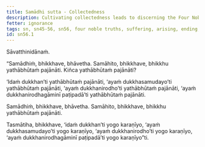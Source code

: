 ```yaml
---
title: Samādhi sutta - Collectedness
description: Cultivating collectedness leads to discerning the Four Noble Truths.
fetter: ignorance
tags: sn, sn45-56, sn56, four noble truths, suffering, arising, ending, cessation, way of practice, path
id: sn56.1
---
```


Sāvatthinidānaṁ.

“Samādhiṁ, bhikkhave, bhāvetha. Samāhito, bhikkhave, bhikkhu yathābhūtaṁ pajānāti. Kiñca yathābhūtaṁ pajānāti?

‘Idaṁ dukkhan’ti yathābhūtaṁ pajānāti,
‘ayaṁ dukkhasamudayo’ti yathābhūtaṁ pajānāti,
‘ayaṁ dukkhanirodho’ti yathābhūtaṁ pajānāti,
‘ayaṁ dukkhanirodhagāminī paṭipadā’ti yathābhūtaṁ pajānāti.

Samādhiṁ, bhikkhave, bhāvetha. Samāhito, bhikkhave, bhikkhu yathābhūtaṁ pajānāti.

Tasmātiha, bhikkhave, ‘idaṁ dukkhan’ti yogo karaṇīyo,
‘ayaṁ dukkhasamudayo’ti yogo karaṇīyo,
‘ayaṁ dukkhanirodho’ti yogo karaṇīyo,
‘ayaṁ dukkhanirodhagāminī paṭipadā’ti yogo karaṇīyo”ti.